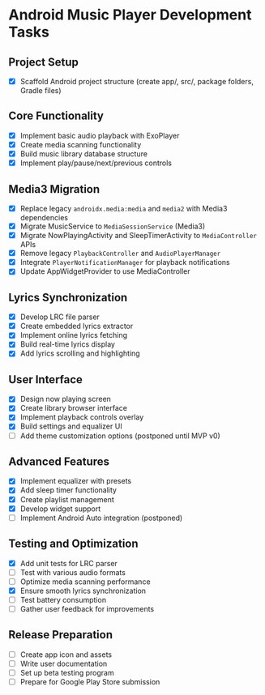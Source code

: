 # Android Music Player Development Tasks

## Project Setup
- [x] Scaffold Android project structure (create app/, src/, package folders, Gradle files)


## Core Functionality
- [x] Implement basic audio playback with ExoPlayer
- [x] Create media scanning functionality
- [x] Build music library database structure
- [x] Implement play/pause/next/previous controls

## Media3 Migration
- [x] Replace legacy `androidx.media:media` and `media2` with Media3 dependencies
- [x] Migrate MusicService to `MediaSessionService` (Media3)
- [x] Migrate NowPlayingActivity and SleepTimerActivity to `MediaController` APIs
- [x] Remove legacy `PlaybackController` and `AudioPlayerManager`
- [x] Integrate `PlayerNotificationManager` for playback notifications
- [x] Update AppWidgetProvider to use MediaController

## Lyrics Synchronization
- [x] Develop LRC file parser
- [x] Create embedded lyrics extractor
- [x] Implement online lyrics fetching
- [x] Build real-time lyrics display
- [x] Add lyrics scrolling and highlighting

## User Interface
- [x] Design now playing screen
- [x] Create library browser interface
- [x] Implement playback controls overlay
- [x] Build settings and equalizer UI
- [ ] Add theme customization options (postponed until MVP v0)

## Advanced Features
- [x] Implement equalizer with presets
- [x] Add sleep timer functionality
- [x] Create playlist management
- [x] Develop widget support
- [ ] Implement Android Auto integration (postponed)

## Testing and Optimization
- [x] Add unit tests for LRC parser
- [ ] Test with various audio formats
- [ ] Optimize media scanning performance
- [x] Ensure smooth lyrics synchronization
- [ ] Test battery consumption
- [ ] Gather user feedback for improvements

## Release Preparation
- [ ] Create app icon and assets
- [ ] Write user documentation
- [ ] Set up beta testing program
- [ ] Prepare for Google Play Store submission